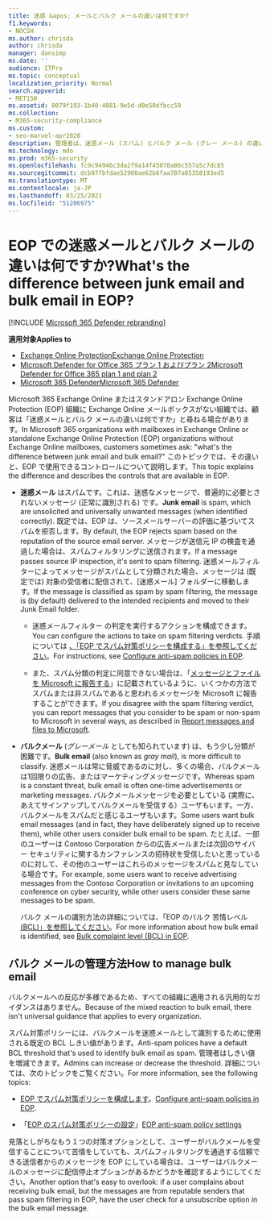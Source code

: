 ```yaml
---
title: 迷惑 &apos; メールとバルク メールの違いは何ですか?
f1.keywords:
- NOCSH
ms.author: chrisda
author: chrisda
manager: dansimp
ms.date: ''
audience: ITPro
ms.topic: conceptual
localization_priority: Normal
search.appverid:
- MET150
ms.assetid: 8079f193-1b40-4081-9e5d-d0e50dfbcc59
ms.collection:
- M365-security-compliance
ms.custom:
- seo-marvel-apr2020
description: 管理者は、迷惑メール (スパム) とバルク メール (グレー メール) の違いについて、電子メール (EOP) Exchange Online Protectionできます。
ms.technology: mdo
ms.prod: m365-security
ms.openlocfilehash: fc9c94946c3da2f9a14f45070a86c557a5c7dc85
ms.sourcegitcommit: dcb97fbfdae52960ae62b6faa707a05358193ed5
ms.translationtype: MT
ms.contentlocale: ja-JP
ms.lasthandoff: 03/25/2021
ms.locfileid: "51206975"
---
```

# <a name="whats-the-difference-between-junk-email-and-bulk-email-in-eop"></a><span data-ttu-id="1ff37-103">EOP での迷惑メールとバルク メールの違いは何ですか?</span><span class="sxs-lookup"><span data-stu-id="1ff37-103">What's the difference between junk email and bulk email in EOP?</span></span>

[!INCLUDE [Microsoft 365 Defender rebranding](../includes/microsoft-defender-for-office.md)]

<span data-ttu-id="1ff37-104">**適用対象**</span><span class="sxs-lookup"><span data-stu-id="1ff37-104">**Applies to**</span></span>
- [<span data-ttu-id="1ff37-105">Exchange Online Protection</span><span class="sxs-lookup"><span data-stu-id="1ff37-105">Exchange Online Protection</span></span>](exchange-online-protection-overview.md)
- [<span data-ttu-id="1ff37-106">Microsoft Defender for Office 365 プラン 1 およびプラン 2</span><span class="sxs-lookup"><span data-stu-id="1ff37-106">Microsoft Defender for Office 365 plan 1 and plan 2</span></span>](defender-for-office-365.md)
- [<span data-ttu-id="1ff37-107">Microsoft 365 Defender</span><span class="sxs-lookup"><span data-stu-id="1ff37-107">Microsoft 365 Defender</span></span>](../defender/microsoft-365-defender.md)

<span data-ttu-id="1ff37-108">Microsoft 365 Exchange Online またはスタンドアロン Exchange Online Protection (EOP) 組織に Exchange Online メールボックスがない組織では、顧客は「迷惑メールとバルク メールの違いは何ですか」と尋ねる場合があります。</span><span class="sxs-lookup"><span data-stu-id="1ff37-108">In Microsoft 365 organizations with mailboxes in Exchange Online or standalone Exchange Online Protection (EOP) organizations without Exchange Online mailboxes, customers sometimes ask: "what's the difference between junk email and bulk email?"</span></span> <span data-ttu-id="1ff37-109">このトピックでは、その違いと、EOP で使用できるコントロールについて説明します。</span><span class="sxs-lookup"><span data-stu-id="1ff37-109">This topic explains the difference and describes the controls that are available in EOP.</span></span>

- <span data-ttu-id="1ff37-110">**迷惑メール** はスパムです。これは、迷惑なメッセージで、普遍的に必要とされないメッセージ (正常に識別される) です。</span><span class="sxs-lookup"><span data-stu-id="1ff37-110">**Junk email** is spam, which are unsolicited and universally unwanted messages (when identified correctly).</span></span> <span data-ttu-id="1ff37-111">既定では、EOP は、ソースメールサーバーの評価に基づいてスパムを拒否します。</span><span class="sxs-lookup"><span data-stu-id="1ff37-111">By default, the EOP rejects spam based on the reputation of the source email server.</span></span> <span data-ttu-id="1ff37-112">メッセージが送信元 IP の検査を通過した場合は、スパムフィルタリングに送信されます。</span><span class="sxs-lookup"><span data-stu-id="1ff37-112">If a message passes source IP inspection, it's sent to spam filtering.</span></span> <span data-ttu-id="1ff37-113">迷惑メールフィルターによってメッセージがスパムとして分類された場合、メッセージは (既定では) 対象の受信者に配信されて、[迷惑メール] フォルダーに移動します。</span><span class="sxs-lookup"><span data-stu-id="1ff37-113">If the message is classified as spam by spam filtering, the message is (by default) delivered to the intended recipients and moved to their Junk Email folder.</span></span>

  - <span data-ttu-id="1ff37-114">迷惑メールフィルター の判定を実行するアクションを構成できます。</span><span class="sxs-lookup"><span data-stu-id="1ff37-114">You can configure the actions to take on spam filtering verdicts.</span></span> <span data-ttu-id="1ff37-115">手順については [、「EOP でスパム対策ポリシーを構成する」を参照してください](configure-your-spam-filter-policies.md)。</span><span class="sxs-lookup"><span data-stu-id="1ff37-115">For instructions, see [Configure anti-spam policies in EOP](configure-your-spam-filter-policies.md).</span></span>

  - <span data-ttu-id="1ff37-116">また、スパム分類の判定に同意できない場合は、「[メッセージとファイルを Microsoft に報告する](report-junk-email-messages-to-microsoft.md)」に記載されているように、いくつかの方法でスパムまたは非スパムであると思われるメッセージを Microsoft に報告することができます。</span><span class="sxs-lookup"><span data-stu-id="1ff37-116">If you disagree with the spam filtering verdict, you can report messages that you consider to be spam or non-spam to Microsoft in several ways, as described in [Report messages and files to Microsoft](report-junk-email-messages-to-microsoft.md).</span></span>

- <span data-ttu-id="1ff37-117">**バルクメール** (_グレーメール_ としても知られています) は、もう少し分類が困難です。</span><span class="sxs-lookup"><span data-stu-id="1ff37-117">**Bulk email** (also known as _gray mail_), is more difficult to classify.</span></span> <span data-ttu-id="1ff37-118">迷惑メールは常に脅威であるのに対し、多くの場合、バルクメールは1回限りの広告、またはマーケティングメッセージです。</span><span class="sxs-lookup"><span data-stu-id="1ff37-118">Whereas spam is a constant threat, bulk email is often one-time advertisements or marketing messages.</span></span> <span data-ttu-id="1ff37-119">バルクメールメッセージを必要としている (実際に、あえてサインアップしてバルクメールを受信する）ユーザもいます。一方、バルクメールをスパムだと感じるユーザもいます。</span><span class="sxs-lookup"><span data-stu-id="1ff37-119">Some users want bulk email messages (and in fact, they have deliberately signed up to receive them), while other users consider bulk email to be spam.</span></span> <span data-ttu-id="1ff37-120">たとえば、一部のユーザーは Contoso Corporation からの広告メールまたは次回のサイバー セキュリティに関するカンファレンスの招待状を受信したいと思っているのに対して、その他のユーザーはこれらのメッセージをスパムと見なしている場合です。</span><span class="sxs-lookup"><span data-stu-id="1ff37-120">For example, some users want to receive advertising messages from the Contoso Corporation or invitations to an upcoming conference on cyber security, while other users consider these same messages to be spam.</span></span>

  <span data-ttu-id="1ff37-121">バルク メールの識別方法の詳細については、「EOP のバルク 苦情レベル [(BCL)」を参照してください](bulk-complaint-level-values.md)。</span><span class="sxs-lookup"><span data-stu-id="1ff37-121">For more information about how bulk email is identified, see [Bulk complaint level (BCL) in EOP](bulk-complaint-level-values.md).</span></span>

## <a name="how-to-manage-bulk-email"></a><span data-ttu-id="1ff37-122">バルク メールの管理方法</span><span class="sxs-lookup"><span data-stu-id="1ff37-122">How to manage bulk email</span></span>

<span data-ttu-id="1ff37-123">バルクメールへの反応が多様であるため、すべての組織に適用される汎用的なガイダンスはありません。</span><span class="sxs-lookup"><span data-stu-id="1ff37-123">Because of the mixed reaction to bulk email, there isn't universal guidance that applies to every organization.</span></span>

<span data-ttu-id="1ff37-124">スパム対策ポリシーには、バルクメールを迷惑メールとして識別するために使用される既定の BCL しきい値があります。</span><span class="sxs-lookup"><span data-stu-id="1ff37-124">Anti-spam polices have a default BCL threshold that's used to identify bulk email as spam.</span></span> <span data-ttu-id="1ff37-125">管理者はしきい値を増減できます。</span><span class="sxs-lookup"><span data-stu-id="1ff37-125">Admins can increase or decrease the threshold.</span></span> <span data-ttu-id="1ff37-126">詳細については、次のトピックをご覧ください。</span><span class="sxs-lookup"><span data-stu-id="1ff37-126">For more information, see the following topics:</span></span>

- <span data-ttu-id="1ff37-127">[EOP でスパム対策ポリシーを構成します](configure-your-spam-filter-policies.md)。</span><span class="sxs-lookup"><span data-stu-id="1ff37-127">[Configure anti-spam policies in EOP](configure-your-spam-filter-policies.md).</span></span>

- <span data-ttu-id="1ff37-128">「[EOP のスパム対策ポリシーの設定](recommended-settings-for-eop-and-office365.md#eop-anti-spam-policy-settings)」</span><span class="sxs-lookup"><span data-stu-id="1ff37-128">[EOP anti-spam policy settings](recommended-settings-for-eop-and-office365.md#eop-anti-spam-policy-settings)</span></span>

<span data-ttu-id="1ff37-129">見落としがちなもう１つの対策オプションとして、ユーザーがバルクメールを受信することについて苦情をしていても、スパムフィルタリングを通過する信頼できる送信者からのメッセージを EOP にしている場合は、ユーザーはバルクメールのメッセージに配信停止オプションがあるかどうかを確認するようにしてください。</span><span class="sxs-lookup"><span data-stu-id="1ff37-129">Another option that's easy to overlook: if a user complains about receiving bulk email, but the messages are from reputable senders that pass spam filtering in EOP, have the user check for a unsubscribe option in the bulk email message.</span></span>
